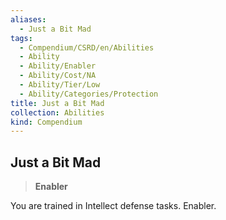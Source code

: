 ```yaml
---
aliases:
  - Just a Bit Mad
tags:
  - Compendium/CSRD/en/Abilities
  - Ability
  - Ability/Enabler
  - Ability/Cost/NA
  - Ability/Tier/Low
  - Ability/Categories/Protection
title: Just a Bit Mad
collection: Abilities
kind: Compendium
---
```

## Just a Bit Mad  
>**Enabler**
  
You are trained in Intellect defense tasks. Enabler.